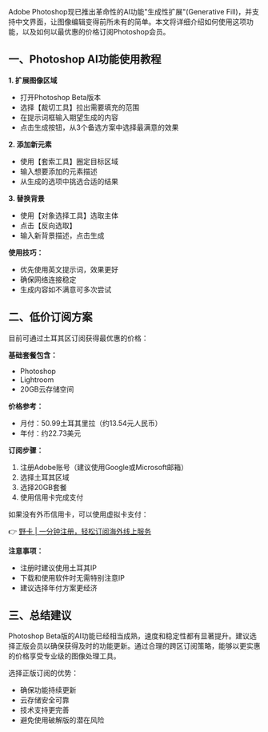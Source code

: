 Adobe Photoshop现已推出革命性的AI功能"生成性扩展"(Generative Fill)，并支持中文界面，让图像编辑变得前所未有的简单。本文将详细介绍如何使用这项功能，以及如何以最优惠的价格订阅Photoshop会员。

## 一、Photoshop AI功能使用教程

**1. 扩展图像区域**
- 打开Photoshop Beta版本
- 选择【裁切工具】拉出需要填充的范围
- 在提示词框输入期望生成的内容
- 点击生成按钮，从3个备选方案中选择最满意的效果

**2. 添加新元素**
- 使用【套索工具】圈定目标区域
- 输入想要添加的元素描述
- 从生成的选项中挑选合适的结果

**3. 替换背景**
- 使用【对象选择工具】选取主体
- 点击【反向选取】
- 输入新背景描述，点击生成

**使用技巧：**
- 优先使用英文提示词，效果更好
- 确保网络连接稳定
- 生成内容如不满意可多次尝试

## 二、低价订阅方案

目前可通过土耳其区订阅获得最优惠的价格：

**基础套餐包含：**
- Photoshop
- Lightroom
- 20GB云存储空间

**价格参考：**
- 月付：50.99土耳其里拉（约13.54元人民币）
- 年付：约22.73美元

**订阅步骤：**
1. 注册Adobe账号（建议使用Google或Microsoft邮箱）
2. 选择土耳其区域
3. 选择20GB套餐
4. 使用信用卡完成支付

如果没有外币信用卡，可以使用虚拟卡支付：

👉 [野卡 | 一分钟注册，轻松订阅海外线上服务](https://bit.ly/bewildcard)

**注意事项：**
- 注册时建议使用土耳其IP
- 下载和使用软件时无需特别注意IP
- 建议选择年付方案更经济

## 三、总结建议

Photoshop Beta版的AI功能已经相当成熟，速度和稳定性都有显著提升。建议选择正版会员以确保获得及时的功能更新。通过合理的跨区订阅策略，能够以更实惠的价格享受专业级的图像处理工具。

选择正版订阅的优势：
- 确保功能持续更新
- 云存储安全可靠
- 技术支持更完善
- 避免使用破解版的潜在风险